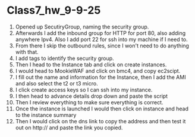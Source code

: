 # Class7_hw_9-9-25
1. Opened up SecutiryGroup, naming the security group.
2. Afterwards I add the inbound group for HTTP for port 80, also adding anywhere Ipv4. Also I add port 22 for ssh into my machine if I need to.
3. From there I skip the outbound rules, since I won't need to do anything with that.
4. I add tags to identify the security group.
5. Then I head to the Instance tab and click on create instances.
6. I would head to MookieWAF and click on bmc4, and copy ec2scipt.
7. I fill out the name and information for the Instance, then I add the AMI and also select the t2 or t3 micro.
8. I click create access keys so I can ssh into my instance.
9. I then head to advance details drop down and paste the script
10. Then I review everything to make sure everything is correct.
11. Once the instance is launched I would then click on instance and head to the instance summary
12. Then I would click on the dns link to copy the address and then test it out on http:// and paste the link you copied.
    
